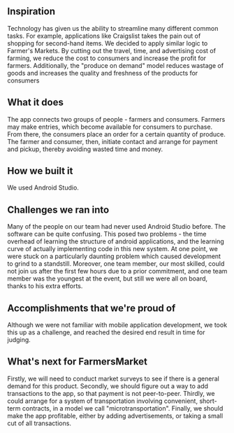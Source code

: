 ## Inspiration

Technology has given us the ability to streamline many different common tasks. For example, applications like Craigslist takes the pain out of shopping for second-hand items. We decided to apply similar logic to Farmer's Markets. By cutting out the travel, time, and advertising cost of farming, we reduce the cost to consumers and increase the profit for farmers. Additionally, the "produce on demand" model reduces wastage of goods and 
increases the quality and freshness of the products for consumers

## What it does

The app connects two groups of people - farmers and consumers. Farmers may make entries, which become available for consumers to purchase. From there, the consumers place an order for a certain quantity of produce. The farmer and consumer, then, initiate contact and arrange for payment and pickup, thereby avoiding wasted time and money.

## How we built it

We used Android Studio.

## Challenges we ran into

Many of the people on our team had never used Android Studio before. The software can be quite confusing. This posed two problems - the time overhead of learning the structure of android applications, and the learning curve of actually implementing code in this new system. At one point, we were stuck on a particularly daunting problem which caused development to grind to a standstill. Moreover, one team member, our most skilled, could not join us after the first few hours due to a prior commitment, and one team member was the youngest at the event, but still we were all on board, thanks to his extra efforts. 

## Accomplishments that we're proud of

Although we were not familiar with mobile application development, we took this up as a challenge, and reached the desired end result in time for judging. 

## What's next for FarmersMarket

Firstly, we will need to conduct market surveys to see if there is a general demand for this product.
Secondly, we should figure out a way to add transactions to the app, so that payment is not peer-to-peer.
Thirdly, we could arrange for a system of transportation involving convenient, short-term contracts, in a model we call "microtransportation".
Finally, we should make the app profitable, either by adding advertisements, or taking a small cut of all transactions.
